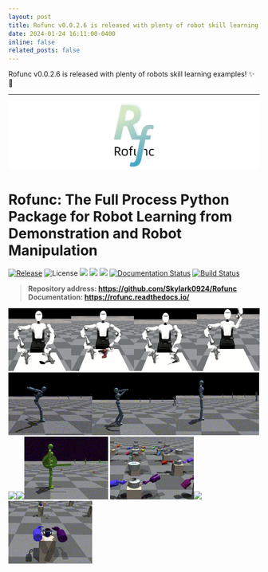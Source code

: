 ```yaml
---
layout: post
title: Rofunc v0.0.2.6 is released with plenty of robot skill learning examples!
date: 2024-01-24 16:11:00-0400
inline: false
related_posts: false
---
```


Rofunc v0.0.2.6 is released with plenty of robots skill learning examples! :sparkles: :rocket:

---


![](assets/img/doc/img/logo8.png)

# Rofunc: The Full Process Python Package for Robot Learning from Demonstration and Robot Manipulation

[![Release](https://img.shields.io/github/v/release/Skylark0924/Rofunc)](https://pypi.org/project/rofunc/)
![License](https://img.shields.io/github/license/Skylark0924/Rofunc?color=blue)
![](https://img.shields.io/github/downloads/skylark0924/Rofunc/total)
[![](https://img.shields.io/github/issues-closed-raw/Skylark0924/Rofunc?color=brightgreen)](https://github.com/Skylark0924/Rofunc/issues?q=is%3Aissue+is%3Aclosed)
[![](https://img.shields.io/github/issues-raw/Skylark0924/Rofunc?color=orange)](https://github.com/Skylark0924/Rofunc/issues?q=is%3Aopen+is%3Aissue)
[![Documentation Status](https://readthedocs.org/projects/rofunc/badge/?version=latest)](https://rofunc.readthedocs.io/en/latest/?badge=latest)
[![Build Status](https://img.shields.io/endpoint.svg?url=https%3A%2F%2Factions-badge.atrox.dev%2FSkylark0924%2FRofunc%2Fbadge%3Fref%3Dmain&style=flat)](https://actions-badge.atrox.dev/Skylark0924/Rofunc/goto?ref=main)

> **Repository address: https://github.com/Skylark0924/Rofunc** <br>
> **Documentation: https://rofunc.readthedocs.io/**


<img src="assets/img/doc/img/task_gif3/CURIQbSoftHandSynergyGraspSpatulaRofuncRLPPO.gif" width=25% /><img src="assets/img/doc/img/task_gif3/CURIQbSoftHandSynergyGraspPower_drillRofuncRLPPO.gif" width=25% /><img src="assets/img/doc/img/task_gif3/CURIQbSoftHandSynergyGraspPhillips_Screw_DriverRofuncRLPPO.gif" width=25% /><img src="assets/img/doc/img/task_gif3/CURIQbSoftHandSynergyGraspLarge_clampRofuncRLPPO.gif" width=25% />
<img src="assets/img/doc/img/task_gif3/HumanoidFlipRofuncRLAMP.gif" width=33.3% /><img src="assets/img/doc/img/task_gif3/HumanoidDanceRofuncRLAMP.gif" width=33.3% /><img src="assets/img/doc/img/task_gif3/HumanoidRunRofuncRLAMP.gif" width=33.3% />
<img src="assets/img/doc/img/task_gif3/HumanoidASEHeadingSwordShieldRofuncRLASE.gif" width=33.3% /><img src="assets/img/doc/img/task_gif3/HumanoidASEStrikeSwordShieldRofuncRLASE.gif" width=33.3% /><img src="assets/img/doc/img/task_gif3/HumanoidASELocationSwordShieldRofuncRLASE.gif" width=33.3% />
<img src="assets/img/doc/img/task_gif3/BiShadowHandLiftUnderarmRofuncRLPPO.gif" width=33.3% /><img src="assets/img/doc/img/task_gif3/BiShadowHandDoorOpenOutwardRofuncRLPPO.gif" width=33.3% /><img src="assets/img/doc/img/task_gif3/BiShadowHandSwingCupRofuncRLPPO.gif" width=33.3% />